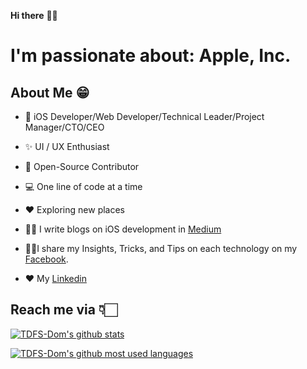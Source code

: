 **Hi there** 👋🏻

# I'm passionate about: Apple, Inc.
## About Me 😁
* 📱 iOS Developer/Web Developer/Technical Leader/Project Manager/CTO/CEO

* ✨ UI / UX Enthusiast

* 📖 Open-Source Contributor

* 💻 One line of code at a time

* ♥️ Exploring new places

* ✍🏻 I write blogs on iOS development in [Medium](https://medium.com/@toduforsharing)

* 💁🏻I share my Insights, Tricks, and Tips on each technology on my [Facebook](https://www.facebook.com/YOUTUBEwithTDFS).

* ♥️ My [Linkedin](https://www.linkedin.com/in/forsharing-domnguyen/)

## Reach me via 👇🏻
 
[![TDFS-Dom's github stats](https://github-readme-stats.vercel.app/api?username=TDFS-Dom)](https://github.com/TDFS-Dom)

[![TDFS-Dom's github most used languages](https://github-readme-stats.vercel.app/api/top-langs/?username=TDFS-Dom)](https://github.com/TDFS-Dom)
